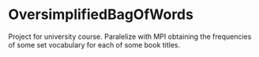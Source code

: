 # OversimplifiedBagOfWords
 Project for university course. Paralelize with MPI obtaining the frequencies of some set vocabulary for each of some book titles. 
